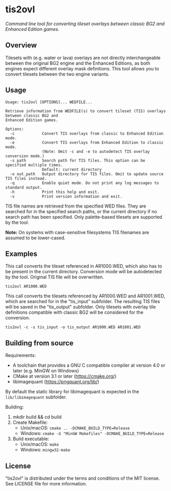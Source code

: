 # tis2ovl
*Command line tool for converting tileset overlays between classic BG2 and Enhanced Edition games.*

## Overview

Tilesets with (e.g. water or lava) overlays are not directly interchangeable between the original BG2 engine and the Enhanced Editions, as both engines expect different overlay mask definitions. This tool allows you to convert tilesets between the two engine variants.

## Usage

```
Usage: tis2ovl [OPTIONS]... WEDFILE...

Retrieve information from WEDFILE(s) to convert tileset (TIS) overlays between classic BG2 and
Enhanced Edition games.

Options:
  -c            Convert TIS overlays from classic to Enhanced Edition mode.
  -e            Convert TIS overlays from Enhanced Edition to classic mode.
                (Note: Omit -c and -e to autodetect TIS overlay conversion mode.)
  -s path       Search path for TIS files. This option can be specified multiple times.
                Default: current directory
  -o out_path   Output directory for TIS files. Omit to update source TIS files instead.
  -q            Enable quiet mode. Do not print any log messages to standard output.
  -h            Print this help and exit.
  -v            Print version information and exit.
```

TIS file names are retrieved from the specified WED files. They are searched for in the specified search paths, or the current directory if no search path has been specified. Only palette-based tilesets are supported by the tool.

**Note:** On systems with case-sensitive filesystems TIS filenames are assumed to be lower-cased.

## Examples

This call converts the tileset referenced in AR1000.WED, which also has to be present in the current directory. Conversion mode will be autodetected by the tool. Original TIS file will be overwritten.
```
tis2ovl AR1000.WED
```

This call converts the tilesets referenced by AR1000.WED and AR1001.WED, which are searched for in the "tis_input" subfolder. The resulting TIS files will be saved in the "tis_output" subfolder. Only tilesets with overlay tile definitions compatible with classic BG2 will be considered for the conversion.
```
tis2ovl -c -s tis_input -o tis_output AR1000.WED AR1001.WED
```

## Building from source

Requirements:
- A toolchain that provides a GNU C compatible compiler at version 4.0 or later (e.g. MinGW on Windows)
- CMake at version 3.1 or later (https://cmake.org/)
- libimagequant (https://pngquant.org/lib/)

By default the static library for libimagequant is expected in the `lib/libimagequant` subfolder.

Building:
1. mkdir build && cd build
2. Create Makefile:
    - Unix/macOS: `cmake .. -DCMAKE_BUILD_TYPE=Release`
    - Windows: `cmake -G "MinGW Makefiles" -DCMAKE_BUILD_TYPE=Release`
3. Build executable:
    - Unix/macOS: `make`
    - Windows: `mingw32-make`

## License

"tis2ovl" is distributed under the terms and conditions of the MIT license. See LICENSE file for more information.
